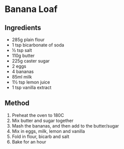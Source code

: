 # Banana Loaf

## Ingredients

- 285g plain flour
- 1 tsp bicarbonate of soda
- ½ tsp salt
- 110g butter
- 225g  caster sugar
- 2 eggs
- 4 bananas
- 85ml milk
- 1½ tsp lemon juice
- 1 tsp vanilla extract

## Method

1. Preheat the oven to 180C
2. Mix butter and sugar together
3. Mash the bananas, and then add to the butter/sugar
4. Mix in eggs, milk, lemon and vanilla
5. Fold in flour, bicarb and salt
6. Bake for an hour
